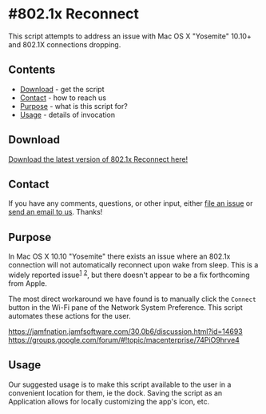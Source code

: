 #802.1x Reconnect
========================

This script attempts to address an issue with Mac OS X "Yosemite" 10.10+ and 802.1X connections dropping.
## Contents

* [Download](#download) - get the script
* [Contact](#contact) - how to reach us
* [Purpose](#purpose) - what is this script for?
* [Usage](#usage) - details of invocation

## Download

[Download the latest version of 802.1x Reconnect here!](../../releases/)


## Contact

If you have any comments, questions, or other input, either [file an issue](../../issues) or [send an email to us](mailto:mlib-its-mac-github@lists.utah.edu). Thanks!

## Purpose
In Mac OS X 10.10 "Yosemite" there exists an issue where an 802.1x connection will not automatically reconnect upon wake from sleep. This is a widely reported issue<sup>[1](#myfootnote1)</sup> <sup>[2](#myfootnote2)</sup>, but there doesn't appear to be a fix forthcoming from Apple.

The most direct workaround we have found is to manually click the `Connect` button in the Wi-Fi pane of the Network System Preference. This script automates these actions for the user.

<a name="myfootnote1"></a>https://jamfnation.jamfsoftware.com/30.0b6/discussion.html?id=14693<br>
<a name="myfootnote2"></a>https://groups.google.com/forum/#!topic/macenterprise/74PiO9hrve4

## Usage
Our suggested usage is to make this script available to the user in a convenient location for them, ie the dock. Saving the script as an Application allows for locally customizing the app's icon, etc.
